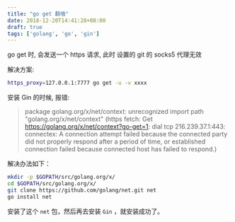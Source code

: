 ```yaml
---
title: "go get 翻墙"
date: 2018-12-20T14:41:28+08:00
draft: true
tags: ['golang', 'go', 'gin']
---
```


go get 时, 会发送一个 https 请求, 此时 设置的 git 的 socks5 代理无效

解决方案:

```bash
https_proxy=127.0.0.1:7777 go get -u -v xxxx
```

<!--more-->
安装 Gin 的时候, 报错:
> package golang.org/x/net/context: unrecognized import path "golang.org/x/net/context" (https fetch: Get https://golang.org/x/net/context?go-get=1: dial tcp 216.239.37.1:443: connectex: A connection attempt failed because the connected party did not properly respond after a period of time, or established connection failed because connected host has failed to respond.)

解决办法如下：


```bash
mkdir -p $GOPATH/src/golang.org/x/
cd $GOPATH/src/golang.org/x/
git clone https://github.com/golang/net.git net 
go install net
```
安装了这个 `net` 包，然后再去安装 `Gin` ，就安装成功了。